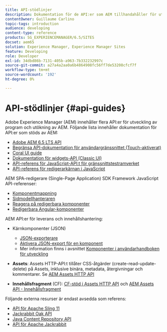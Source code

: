 ```yaml
---
title: API-stödlinjer
description: Dokumentation för de API:er som AEM tillhandahåller för utveckling av program
contentOwner: Guillaume Carlino
topic-tags: introduction
audience: developing
content-type: reference
products: SG_EXPERIENCEMANAGER/6.5/SITES
docset: aem65
solution: Experience Manager, Experience Manager Sites
feature: Developing
role: Developer
exl-id: 34dbd86b-7131-405b-a963-7b332232997c
source-git-commit: a27a4a2aa0a6b4864908fc56ff7de53208cfcf7f
workflow-type: tm+mt
source-wordcount: '192'
ht-degree: 0%

---
```


# API-stödlinjer {#api-guides}

Adobe Experience Manager (AEM) innehåller flera API:er för utveckling av program och utökning av AEM. Följande lista innehåller dokumentation för API:er som stöds av AEM:

* [Adobe AEM 6.5 LTS API](https://developer.adobe.com/experience-manager/reference-materials/6-5/javadoc/index.html)
* [Begränsa API-dokumentation för användargränssnittet (Touch-aktiverat)](https://developer.adobe.com/experience-manager/reference-materials/6-5/granite-ui/api/index.html)
* [Coral UI guide](https://developer.adobe.com/experience-manager/reference-materials/6-5/coral-ui/coralui3/index.html)
* [Dokumentation för widgets-API (Classic UI)](https://developer.adobe.com/experience-manager/reference-materials/6-5/widgets-api/index.html)
* [API-referens för JavaScript-API:t för gränssnittstestramverket](https://developer.adobe.com/experience-manager/reference-materials/6-5/test-api/index.html)
* [API-referens för redigerarkärnan i JavaScript](https://developer.adobe.com/experience-manager/reference-materials/6-5/jsdoc/ui-touch/editor-core/index.html)

AEM SPA-redigerare (Single-Page Application) SDK Framework JavaScript API-referenser:

* [Komponentmappning](https://www.npmjs.com/package/@adobe/aem-spa-component-mapping)
* [Sidmodellhanteraren](https://www.npmjs.com/package/@adobe/aem-spa-page-model-manager)
* [Reagera på redigerbara komponenter](https://www.npmjs.com/package/@adobe/aem-react-editable-components)
* [Redigerbara Angular-komponenter](https://www.npmjs.com/package/@adobe/aem-angular-editable-components)

AEM API:er för leverans och innehållshantering:

* Kärnkomponenter (JSON)

   * [JSON-exporterare](/help/sites-developing/json-exporter.md)
   * [Aktivera JSON-export för en komponent](/help/sites-developing/json-exporter-components.md)
   * Mer information finns i avsnittet [Komponenter i användarhandboken för utveckling](/help/sites-developing/getting-started.md)

* **Assets**: Assets HTTP-API:t tillåter CSS-åtgärder (create-read-update-delete) på Assets, inklusive binära, metadata, återgivningar och kommentarer. Se [AEM Assets HTTP API](/help/assets/mac-api-assets.md)

* **Innehållsfragment** (CF): [CF-stöd i Assets HTTP API](/help/assets/assets-api-content-fragments.md) och [AEM Assets API - Innehållsfragment](https://developer.adobe.com/experience-manager/reference-materials/6-5/assets-api-content-fragments/index.html)

Följande externa resurser är endast avsedda som referens:

* [API för Apache Sling 11](https://sling.apache.org/apidocs/sling11/)
* [Jackrabbit Oak API](https://jackrabbit.apache.org/oak/docs/oak_api/overview.html)
* [Java Content Repository API](https://developer.adobe.com/experience-manager/reference-materials/spec/javax.jcr/javadocs/jcr-2.0/index.html)
* [API för Apache Jackrabbit](https://jackrabbit.apache.org/api)
